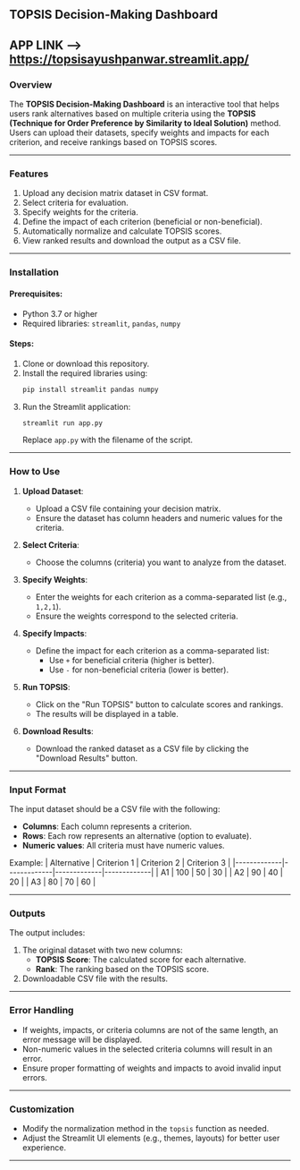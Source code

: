 ## **TOPSIS Decision-Making Dashboard**
APP LINK --> https://topsisayushpanwar.streamlit.app/
---

### **Overview**
The **TOPSIS Decision-Making Dashboard** is an interactive tool that helps users rank alternatives based on multiple criteria using the **TOPSIS (Technique for Order Preference by Similarity to Ideal Solution)** method. Users can upload their datasets, specify weights and impacts for each criterion, and receive rankings based on TOPSIS scores.

---

### **Features**
1. Upload any decision matrix dataset in CSV format.
2. Select criteria for evaluation.
3. Specify weights for the criteria.
4. Define the impact of each criterion (beneficial or non-beneficial).
5. Automatically normalize and calculate TOPSIS scores.
6. View ranked results and download the output as a CSV file.

---

### **Installation**

#### Prerequisites:
- Python 3.7 or higher
- Required libraries: `streamlit`, `pandas`, `numpy`

#### Steps:
1. Clone or download this repository.
2. Install the required libraries using:
   ```bash
   pip install streamlit pandas numpy
   ```
3. Run the Streamlit application:
   ```bash
   streamlit run app.py
   ```
   Replace `app.py` with the filename of the script.

---

### **How to Use**
1. **Upload Dataset**:
   - Upload a CSV file containing your decision matrix.
   - Ensure the dataset has column headers and numeric values for the criteria.

2. **Select Criteria**:
   - Choose the columns (criteria) you want to analyze from the dataset.

3. **Specify Weights**:
   - Enter the weights for each criterion as a comma-separated list (e.g., `1,2,1`).
   - Ensure the weights correspond to the selected criteria.

4. **Specify Impacts**:
   - Define the impact for each criterion as a comma-separated list:
     - Use `+` for beneficial criteria (higher is better).
     - Use `-` for non-beneficial criteria (lower is better).

5. **Run TOPSIS**:
   - Click on the "Run TOPSIS" button to calculate scores and rankings.
   - The results will be displayed in a table.

6. **Download Results**:
   - Download the ranked dataset as a CSV file by clicking the "Download Results" button.

---

### **Input Format**
The input dataset should be a CSV file with the following:
- **Columns**: Each column represents a criterion.
- **Rows**: Each row represents an alternative (option to evaluate).
- **Numeric values**: All criteria must have numeric values.

Example:
| Alternative | Criterion 1 | Criterion 2 | Criterion 3 |
|-------------|-------------|-------------|-------------|
| A1          | 100         | 50          | 30          |
| A2          | 90          | 40          | 20          |
| A3          | 80          | 70          | 60          |

---

### **Outputs**
The output includes:
1. The original dataset with two new columns:
   - **TOPSIS Score**: The calculated score for each alternative.
   - **Rank**: The ranking based on the TOPSIS score.
2. Downloadable CSV file with the results.

---

### **Error Handling**
- If weights, impacts, or criteria columns are not of the same length, an error message will be displayed.
- Non-numeric values in the selected criteria columns will result in an error.
- Ensure proper formatting of weights and impacts to avoid invalid input errors.

---

### **Customization**
- Modify the normalization method in the `topsis` function as needed.
- Adjust the Streamlit UI elements (e.g., themes, layouts) for better user experience.

---
